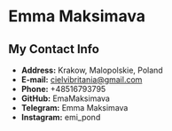 Emma Maksimava
 ==============
 My Contact Info
 ---------------
 * **Address:** Krakow, Malopolskie, Poland
 * **E-mail:** cielvibritania@gmail.com
 * **Phone:** +48516793795
 * **GitHub:** EmaMaksimava
 * **Telegram:** Emma Maksimava
 * **Instagram:** emi_pond
